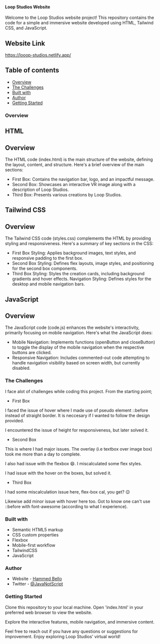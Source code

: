 #### Loop Studios Website

Welcome to the Loop Studios website project! This repository contains the code for a simple and immersive website developed using HTML, Tailwind CSS, and JavaScript.

## Website Link

https://looop-studios.netlify.app/

## Table of contents

- [Overview](#overview)
- [The Challenges](#the-challenges)
- [Built with](#built-with)
- [Author](#author)
- [Getting Started](#getting-started)

### Overview

## HTML

## Overview

The HTML code (index.html) is the main structure of the website, defining the layout, content, and structure. Here's a brief overview of the main sections:

- First Box: Contains the navigation bar, logo, and an impactful message.
- Second Box: Showcases an interactive VR image along with a description of Loop Studios.
- Third Box: Presents various creations by Loop Studios.

## Tailwind CSS

## Overview

The Tailwind CSS code (styles.css) complements the HTML by providing styling and responsiveness. Here's a summary of key sections in the CSS:

- First Box Styling: Applies background images, text styles, and responsive padding to the first box.
- Second Box Styling: Defines flex layouts, image styles, and positioning for the second box components.
- Third Box Styling: Styles the creation cards, including background gradients and hover effects.
  Navigation Styling: Defines styles for the desktop and mobile navigation bars.

## JavaScript

## Overview

The JavaScript code (code.js) enhances the website's interactivity, primarily focusing on mobile navigation. Here's what the JavaScript does:

- Mobile Navigation: Implements functions (openButton and closeButton) to toggle the display of the mobile navigation when the respective buttons are clicked.
- Responsive Navigation: Includes commented-out code attempting to handle navigation visibility based on screen width, but currently disabled.

### The Challenges

I face alot of challenges while coding this project.
From the starting point;

- First Box

I faced the issue of hover where I made use of pseudo element ::before instead of straight border. It is neccesary if I wanted to follow the design provided.

I encountered the issue of height for responsiveness, but later solved it.

- Second Box

This is where I had major issues. The overlay (i.e textbox over image box) took me more than a day to complete.

I also had issue with the flexbox 😄. I miscalculated some flex styles.

I had issue with the hover on the boxes, but solved it.

- Third Box

I had some miscalculation issue here, flex-box cal, you get? 😉

Likewise add minor issue with hover here too. Got to know one can't use ::before with font-awesome (according to what I experience).

### Built with

- Semantic HTML5 markup
- CSS custom properties
- Flexbox
- Mobile-first workflow
- TailwindCSS
- JavaScript

### Author

- Website - [Hammed Bello](http://hammedbello.netlify.app/)
- Twitter - [@JavaNotScript](https://twitter.com/JavaNotScript)

### Getting Started

Clone this repository to your local machine.
Open 'index.html' in your preferred web browser to view the website.

Explore the interactive features, mobile navigation, and immersive content.

Feel free to reach out if you have any questions or suggestions for improvement. Enjoy exploring Loop Studios' virtual world!
